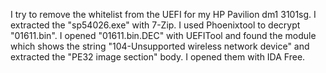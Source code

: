 I try to remove the whitelist from the UEFI for my HP Pavilion dm1 3101sg. I extracted the "sp54026.exe" with 7-Zip. I used Phoenixtool to decrypt "01611.bin". I opened  "01611.bin.DEC" with UEFITool and found the module which shows the string "104-Unsupported wireless network device" and extracted the "PE32 image section" body. I opened them with IDA Free.
